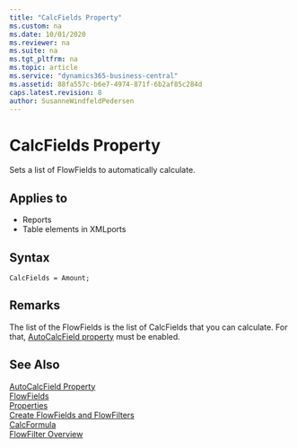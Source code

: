 ```yaml
---
title: "CalcFields Property"
ms.custom: na
ms.date: 10/01/2020
ms.reviewer: na
ms.suite: na
ms.tgt_pltfrm: na
ms.topic: article
ms.service: "dynamics365-business-central"
ms.assetid: 88fa557c-b6e7-4974-871f-6b2af85c284d
caps.latest.revision: 8
author: SusanneWindfeldPedersen
---
```


# CalcFields Property
Sets a list of FlowFields to automatically calculate.  
  
## Applies to  
  
-   Reports  
-   Table elements in XMLports

## Syntax
```
CalcFields = Amount;
```

## Remarks  
The list of the FlowFields is the list of CalcFields that you can calculate. For that, [AutoCalcField property](devenv-autocalcfield-property.md) must be enabled. 
<!--
Notes from meeting: 
The list of FlowFields, what you describe here is just a list of fields that are CalcFields that you want to have calculated if you have [AutoCalcField property](devenv-autocalcfield-property.md) enabled. 
--> 
  
## See Also  
[AutoCalcField Property](devenv-autocalcfield-property.md)   
[FlowFields](../devenv-flowfields.md)   
[Properties](devenv-properties.md)  
[Create FlowFields and FlowFilters](../devenv-creating-flowfields-and-flowfilters.md)   
[CalcFormula](devenv-calcformula-property.md)  
[FlowFilter Overview](../devenv-flowfilter-overview.md)  